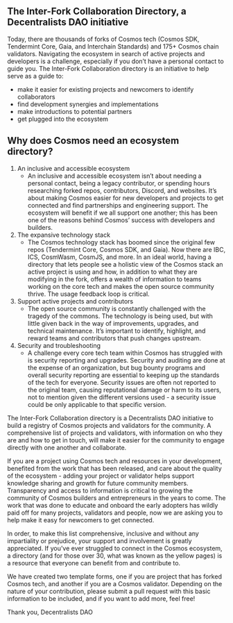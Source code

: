 ## The Inter-Fork Collaboration Directory, a Decentralists DAO initiative

Today, there are thousands of forks of Cosmos tech (Cosmos SDK, Tendermint Core, Gaia, and Interchain Standards) and 175+ Cosmos chain validators. Navigating the ecosystem in search of active projects and developers is a challenge, especially if you don’t have a personal contact to guide you. The Inter-Fork Collaboration directory is an initiative to help serve as a guide to:
- make it easier for existing projects and newcomers to identify collaborators
- find development synergies and implementations
- make introductions to potential partners
- get plugged into the ecosystem 

## Why does Cosmos need an ecosystem directory?

1. An inclusive and accessible ecosystem
   - An inclusive and accessible ecosystem isn’t about needing a personal contact, being a legacy contributor, or spending hours researching forked repos, contributors, Discord, and websites. It’s about making Cosmos easier for new developers and projects to get connected and find partnerships and engineering support. The ecosystem will benefit if we all support one another; this has been one of the reasons behind Cosmos’ success with developers and builders. 
2. The expansive technology stack
   - The Cosmos technology stack has boomed since the original few repos (Tendermint Core, Cosmos SDK, and Gaia). Now there are IBC, ICS, CosmWasm, CosmJS, and more. In an ideal world, having a directory that lets people see a holistic view of the Cosmos stack an active project is using and how, in addition to what they are modifying in the fork, offers a wealth of information to teams working on the core tech and makes the open source community thrive. The usage feedback loop is critical.
3. Support active projects and contributors 
   - The open source community is constantly challenged with the tragedy of the commons. The technology is being used, but with little given back in the way of improvements, upgrades, and technical maintenance. It’s important to identify, highlight, and reward teams and contributors that push changes upstream. 
4. Security and troubleshooting 
   - A challenge every core tech team within Cosmos has struggled with is security reporting and upgrades. Security and auditing are done at the expense of an organization, but bug bounty programs and overall security reporting are essential to keeping up the standards of the tech for everyone. Security issues are often not reported to the original team, causing reputational damage or harm to its users, not to mention given the different versions used - a security issue could be only applicable to that specific version. 

The Inter-Fork Collaboration directory is a Decentralists DAO initiative to build a registry of Cosmos projects and validators for the community. A comprehensive list of projects and validators, with information on who they are and how to get in touch, will make it easier for the community to engage directly with one another and collaborate. 

If you are a project using Cosmos tech and resources in your development, benefited from the work that has been released, and care about the quality of the ecosystem - adding your project or validator helps support knowledge sharing and growth for future community members. Transparency and access to information is critical to growing the community of Cosmos builders and entrepreneurs in the years to come. The work that was done to educate and onboard the early adopters has wildly paid off for many projects, validators and people, now we are asking you to help make it easy for newcomers to get connected. 

In order, to make this list comprehensive, inclusive and without any impartiality or prejudice, your support and involvement is greatly appreciated. If you’ve ever struggled to connect in the Cosmos ecosystem, a directory (and for those over 30, what was known as the yellow pages) is a resource that everyone can benefit from and contribute to. 

We have created two template forms, one if you are project that has forked Cosmos tech, and another if you are a Cosmos validator. Depending on the nature of your contribution, please submit a pull request with this basic information to be included, and if you want to add more, feel free!

Thank you, 
Decentralists DAO


